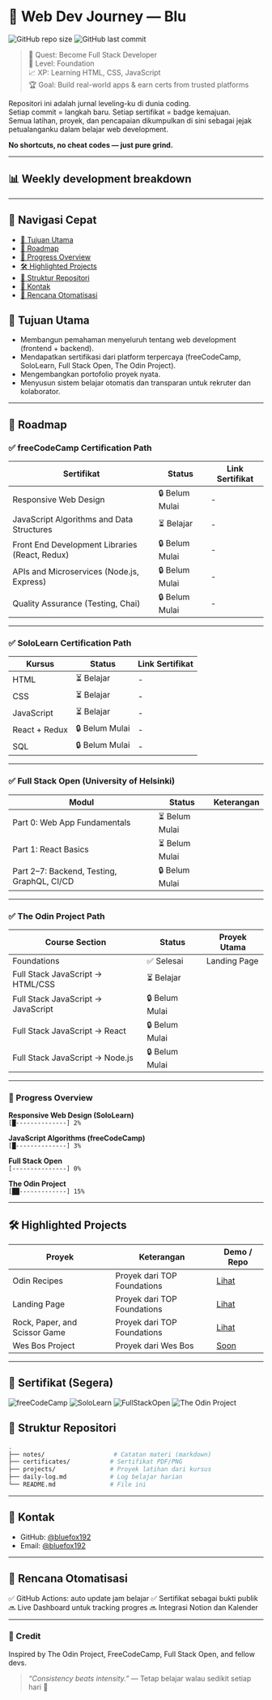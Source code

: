 # 🧠 Web Dev Journey — Blu
![GitHub repo size](https://img.shields.io/github/repo-size/bluefox192/web-dev-journey)
![GitHub last commit](https://img.shields.io/github/last-commit/bluefox192/web-dev-journey)

> 🎯 Quest: Become Full Stack Developer  
> 🧱 Level: Foundation  
> 📈 XP: Learning HTML, CSS, JavaScript  
> 🏆 Goal: Build real-world apps & earn certs from trusted platforms

Repositori ini adalah jurnal leveling-ku di dunia coding.  
Setiap commit = langkah baru. Setiap sertifikat = badge kemajuan.  
Semua latihan, proyek, dan pencapaian dikumpulkan di sini sebagai jejak petualanganku dalam belajar web development.

**No shortcuts, no cheat codes — just pure grind.**

---

## 📊 Weekly development breakdown
<!--START_SECTION:waka-->

<!--END_SECTION:waka-->

---

## 📜 Navigasi Cepat

- [🚀 Tujuan Utama](#-tujuan-utama)
- [🧭 Roadmap](#-roadmap)
- [🧱 Progress Overview](#-progress-overview)
- [🛠️ Highlighted Projects](#-highlighted-projects)
- [📂 Struktur Repositori](#-struktur-repositori)
- [💼 Kontak](#-kontak)
- [🧪 Rencana Otomatisasi](#-rencana-otomatisasi)

## 🚀 Tujuan Utama

- Membangun pemahaman menyeluruh tentang web development (frontend + backend).
- Mendapatkan sertifikasi dari platform terpercaya (freeCodeCamp, SoloLearn, Full Stack Open, The Odin Project).
- Mengembangkan portofolio proyek nyata.
- Menyusun sistem belajar otomatis dan transparan untuk rekruter dan kolaborator.

---

## 🧭 Roadmap

### ✅ freeCodeCamp Certification Path

| Sertifikat                                             | Status  | Link Sertifikat |
|--------------------------------------------------------|---------|------------------|
| Responsive Web Design                                  | 🔒 Belum Mulai | - |
| JavaScript Algorithms and Data Structures              | ⏳ Belajar | - |
| Front End Development Libraries (React, Redux)         | 🔒 Belum Mulai | - |
| APIs and Microservices (Node.js, Express)              | 🔒 Belum Mulai | - |
| Quality Assurance (Testing, Chai)                      | 🔒 Belum Mulai | - |

---

### ✅ SoloLearn Certification Path

| Kursus                                 | Status       | Link Sertifikat |
|----------------------------------------|--------------|------------------|
| HTML                                   | ⏳ Belajar    |     -   |
| CSS                                    | ⏳ Belajar    |    -    |
| JavaScript                             | ⏳ Belajar    | -                |
| React + Redux                          | 🔒 Belum Mulai | -               |
| SQL                                    | 🔒 Belum Mulai | -               |

---

### ✅ Full Stack Open (University of Helsinki)

| Modul                                        | Status       | Keterangan       |
|---------------------------------------------|--------------|------------------|
| Part 0: Web App Fundamentals                 | ⏳ Belum Mulai   |                  |
| Part 1: React Basics                         | ⏳ Belum Mulai    |                  |
| Part 2–7: Backend, Testing, GraphQL, CI/CD   | 🔒 Belum Mulai |                  |

---

### ✅ The Odin Project Path

| Course Section                        | Status       | Proyek Utama          |
|--------------------------------------|--------------|------------------------|
| Foundations                          | ✅ Selesai    | Landing Page           |
| Full Stack JavaScript → HTML/CSS     | ⏳ Belajar    |                        |
| Full Stack JavaScript → JavaScript   | 🔒 Belum Mulai |                        |
| Full Stack JavaScript → React        | 🔒 Belum Mulai |                        |
| Full Stack JavaScript → Node.js      | 🔒 Belum Mulai |                        |

---

### 🧱 Progress Overview

**Responsive Web Design (SoloLearn)**  
`[█--------------] 2%`

**JavaScript Algorithms (freeCodeCamp)**  
`[█--------------] 3%`

**Full Stack Open**  
`[---------------] 0%`

**The Odin Project**  
`[██-------------] 15%`

---

## 🛠️ Highlighted Projects

| Proyek               | Keterangan                               | Demo / Repo      |
|----------------------|------------------------------------------|------------------|
| Odin Recipes         | Proyek dari TOP Foundations        | [Lihat](https://bluefox192.github.io/odin-recipes/) |
| Landing Page         | Proyek dari TOP Foundations        | [Lihat](https://bluefox192.github.io/odin-landing-page/) |
| Rock, Paper, and Scissor Game         | Proyek dari TOP Foundations        | [Lihat](https://github.com/Bluefox192/web-dev-journey/tree/master/odinproject/foundations/rock-paper-scissors) |
| Wes Bos Project         | Proyek dari Wes Bos        | [Soon](https://bluefox192.github.io/web-dev-journey) |

---

## 📜 Sertifikat (Segera)

![freeCodeCamp](https://img.shields.io/badge/freeCodeCamp-In_Progress-yellowgreen)
![SoloLearn](https://img.shields.io/badge/SoloLearn-In_Progress-blue)
![FullStackOpen](https://img.shields.io/badge/FullStackOpen-In_Progress-orange)
![The Odin Project](https://img.shields.io/badge/Odin_Project-Active-green)

## 📂 Struktur Repositori

```bash
.
├── notes/                   # Catatan materi (markdown)
├── certificates/           # Sertifikat PDF/PNG
├── projects/               # Proyek latihan dari kursus
├── daily-log.md            # Log belajar harian
└── README.md               # File ini
````

---

## 💼 Kontak

* GitHub: [@bluefox192](https://github.com/bluefox192)
* Email: [@bluefox192](https://github.com/bluefox192)

---

## 🧪 Rencana Otomatisasi

✅ GitHub Actions: auto update jam belajar
✅ Sertifikat sebagai bukti publik
🔜 Live Dashboard untuk tracking progres
🔜 Integrasi Notion dan Kalender

---

### 🙏 Credit

Inspired by The Odin Project, FreeCodeCamp, Full Stack Open, and fellow devs.

> *“Consistency beats intensity.”* — Tetap belajar walau sedikit setiap hari 💪
